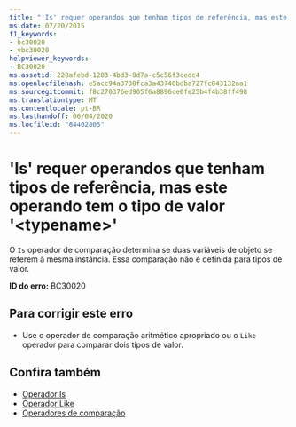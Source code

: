 ```yaml
---
title: "'Is' requer operandos que tenham tipos de referência, mas este operando tem o tipo de valor '<typename>'"
ms.date: 07/20/2015
f1_keywords:
- bc30020
- vbc30020
helpviewer_keywords:
- BC30020
ms.assetid: 228afebd-1203-4bd3-8d7a-c5c56f3cedc4
ms.openlocfilehash: e5acc94a3738fca3a43740bdba727fc843132aa1
ms.sourcegitcommit: f8c270376ed905f6a8896ce0fe25b4f4b38ff498
ms.translationtype: MT
ms.contentlocale: pt-BR
ms.lasthandoff: 06/04/2020
ms.locfileid: "84402805"
---
```

# <a name="is-requires-operands-that-have-reference-types-but-this-operand-has-the-value-type-typename"></a>'Is' requer operandos que tenham tipos de referência, mas este operando tem o tipo de valor '\<typename>'
O `Is` operador de comparação determina se duas variáveis de objeto se referem à mesma instância. Essa comparação não é definida para tipos de valor.  
  
 **ID do erro:** BC30020  
  
## <a name="to-correct-this-error"></a>Para corrigir este erro  
  
- Use o operador de comparação aritmético apropriado ou o `Like` operador para comparar dois tipos de valor.  
  
## <a name="see-also"></a>Confira também

- [Operador Is](../operators/is-operator.md)
- [Operador Like](../operators/like-operator.md)
- [Operadores de comparação](../operators/comparison-operators.md)

